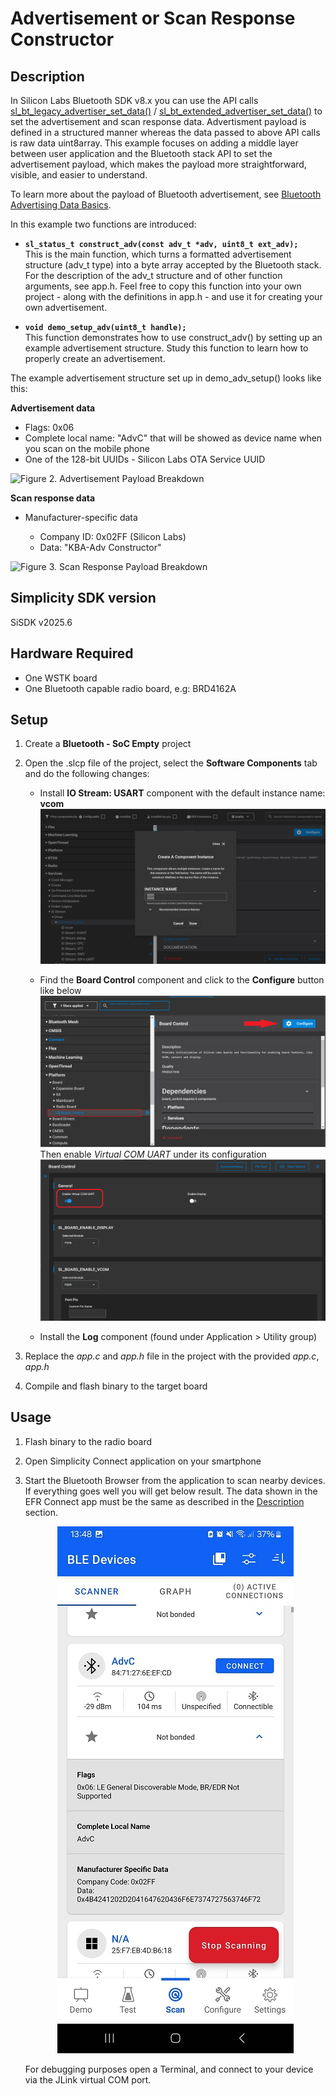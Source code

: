 # Advertisement or Scan Response Constructor #

## Description ##

In Silicon Labs Bluetooth SDK v8.x you can use the API calls [sl_bt_legacy_advertiser_set_data()](https://docs.silabs.com/bluetooth/latest/bluetooth-stack-api/sl-bt-legacy-advertiser#sl-bt-legacy-advertiser-set-data) / [sl_bt_extended_advertiser_set_data()](https://docs.silabs.com/bluetooth/latest/bluetooth-stack-api/sl-bt-extended-advertiser#sl-bt-extended-advertiser-set-data) to set the advertisement and scan response data. Advertisment payload is defined in a structured manner whereas the data passed to above API calls is raw data uint8array. This example focuses on adding a middle layer between user application and the Bluetooth stack API to set the advertisement payload, which makes the payload more straightforward, visible, and easier to understand.

To learn more about the payload of Bluetooth advertisement, see [Bluetooth Advertising Data Basics](https://docs.silabs.com/bluetooth/latest/bluetooth-fundamentals-advertising-scanning/advertising-data-basics).

In this example two functions are introduced:

- **`sl_status_t construct_adv(const adv_t *adv, uint8_t ext_adv);`**  
This is the main function, which turns a formatted advertisement structure (adv_t type) into a byte array accepted by the Bluetooth stack. For the description of the adv_t structure and of other function arguments, see app.h. Feel free to copy this function into your own project - along with the definitions in app.h - and use it for creating your own advertisement.

- **`void demo_setup_adv(uint8_t handle);`**  
This function demonstrates how to use construct_adv() by setting up an example advertisement structure. Study this function to learn how to properly create an advertisement.

The example advertisement structure set up in demo_adv_setup() looks like this:

**Advertisement data**

- Flags: 0x06
- Complete local name: "AdvC" that will be showed as device name when you scan on the mobile phone
- One of the 128-bit UUIDs - Silicon Labs OTA Service UUID

![Figure 2. Advertisement Payload Breakdown](images/0205_f2.png)

**Scan response data**

- Manufacturer-specific data

  - Company ID: 0x02FF (Silicon Labs)
  - Data: "KBA-Adv Constructor"

![Figure 3. Scan Response Payload Breakdown](images/0205_f3.png)

## Simplicity SDK version ##

SiSDK  v2025.6

## Hardware Required ##

- One WSTK board
- One Bluetooth capable radio board, e.g: BRD4162A

## Setup ##

1. Create a **Bluetooth - SoC Empty** project

2. Open the .slcp file of the project, select the **Software Components** tab and do the following changes:

   - Install **IO Stream: USART** component with the default instance name: **vcom**  
    ![install usart](images/install_usart.png)

   - Find the **Board Control** component and click to the **Configure** button like below
    ![board control configure](images/board_control_configure.png)  
    Then enable *Virtual COM UART* under its configuration
    ![board control configure](images/enable_vir_com.png)  

   - Install the **Log** component (found under Application > Utility group)

3. Replace the *app.c* and *app.h* file in the project with the provided *app.c*, *app.h*

4. Compile and flash binary to the target board

## Usage ##

1. Flash binary to the radio board

2. Open Simplicity Connect application on your smartphone

3. Start the Bluetooth Browser from the application to scan nearby devices. If everything goes well you will get below result. The data shown in the EFR Connect app must be the same as described in the [Description](#description) section.

   <div style="text-align: center;">
      <img src="images/test_result_n.png" alt="Test result">
   </div>
   
   For debugging purposes open a Terminal, and connect to your device via the JLink virtual COM port.

